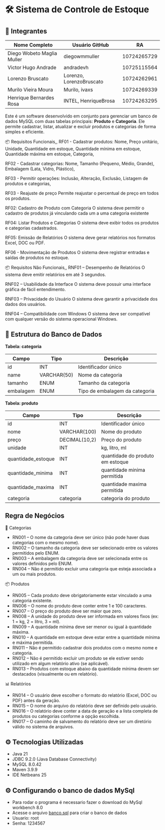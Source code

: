 # 🛠️ Sistema de Controle de Estoque


## 👥 Integrantes

| Nome Completo                     | Usuário GitHub       | RA            |
|----------------------------------|-----------------------|---------------|
| Diego Wobeto Maglia Muller       | diegowmmuller        | 10724265729   |
| Victor Hugo Andrade              | andradevh            | 10725115564   |
| Lorenzo Bruscato                 | Lorenzo, LorenzoBruscato              | 10724262961   |
| Murilo Vieira Moura              | Murilo, ivaxs              | 10724269339   |
| Henrique Bernardes Rosa          | INTEL, HenriqueBrosa        | 10724263295   |

Este é um software desenvolvido em conjunto para gerenciar um banco de dados MySQL com duas tabelas principais: **Produto** e **Categoria**. Ele permite cadastrar, listar, atualizar e excluir produtos e categorias de forma simples e eficiente.

📦 Requisitos Funcionais,,
RF01 - Cadastrar produtos:
Nome,
Preço unitário,
Unidade,
Quantidade em estoque,
Quantidade mínima em estoque,
Quantidade máxima em estoque,
Categoria,

RF02 - Cadastrar categorias:
Nome,
Tamanho (Pequeno, Médio, Grande),
Embalagem (Lata, Vidro, Plástico),

RF03 - Permitir operações:
Inclusão,
Alteração,
Exclusão,
Listagem de produtos e categorias,

RF03 - Reajuste de preço
Permite reajustar o percentual de preço em todos os produtos.

RF02: Cadastro de Produto com Categoria
O sistema deve permitir o cadastro de produtos já vinculando cada um a uma categoria existente

RF04: Listar Produtos e Categorias
O sistema deve exibir todos os produtos e categorias cadastrados.

RF05: Emissão de Relatórios
O sistema deve gerar relatórios nos formatos Excel, DOC ou PDF.

RF06 - Movimentação de Produtos
O sistema deve registrar entradas e saídas de produtos no estoque.

📦 Requisitos Não Funcionais,,
RNF01 – Desempenho de Relatórios
O sistema deve emitir relatórios em até 3 segundos.

RNF02 – Usabilidade da Interface
O sistema deve possuir uma interface gráfica de fácil entendimento.

RNF03 – Privacidade do Usuário
O sistema deve garantir a privacidade dos dados dos usuários.

RNF04 – Compatibilidade com Windows
O sistema deve ser compatível com qualquer versão do sistema operacional Windows.

## 🧱 Estrutura do Banco de Dados

**Tabela: categoria**

| Campo     | Tipo        | Descrição                      |
| --------- | ----------- | ------------------------------ |
| id        | INT         | Identificador único            |
| name      | VARCHAR(50) | Nome da categoria              |
| tamanho   | ENUM        | Tamanho da categoria           |
| embalagem | ENUM        | Tipo de embalagem da categoria |

**Tabela: produto**

| Campo              | Tipo          | Descrição                        |
| ------------------ | ------------- | -------------------------------- |
| id                 | INT           | Identificador único              |
| nome               | VARCHAR(100)  | Nome do produto                  |
| preço              | DECIMAL(10,2) | Preço do produto                 |
| unidade            | INT           | kg, litro, ml                    |
| quantidade_estoque | INT           | quantidade do produto em estoque |
| quantidade_minima  | INT           | quantidade minima permitida      |
| quantidade_maxima  | INT           | quantidade maxima permitida      |
| categoria          | categoria     | categoria do produto             |

## Regra de Negócios

📁 Categorias
- RN001 – O nome da categoria deve ser único (não pode haver duas categorias com o mesmo nome).
- RN002 – O tamanho da categoria deve ser selecionado entre os valores permitidos pelo ENUM.
- RN003 – A embalagem da categoria deve ser selecionada entre os valores definidos pelo ENUM.
- RN004 – Não é permitido excluir uma categoria que esteja associada a um ou mais produtos.

📦 Produtos
- RN005 – Cada produto deve obrigatoriamente estar vinculado a uma categoria existente.
- RN006 – O nome do produto deve conter entre 1 e 100 caracteres.
- RN007 – O preço do produto deve ser maior que zero.
- RN008 – A unidade do produto deve ser informada em valores fixos (ex: 1 = kg, 2 = litro, 3 = ml).
- RN009 – A quantidade mínima deve ser menor ou igual à quantidade máxima.
- RN010 – A quantidade em estoque deve estar entre a quantidade mínima e máxima permitida.
- RN011 – Não é permitido cadastrar dois produtos com o mesmo nome e categoria.
- RN012 – Não é permitido excluir um produto se ele estiver sendo utilizado em algum relatório ativo (se aplicável).
- RN013 – Produtos com estoque abaixo da quantidade mínima devem ser destacados (visualmente ou em relatório).

📊 Relatórios
- RN014 – O usuário deve escolher o formato do relatório (Excel, DOC ou PDF) antes da geração.
- RN015 – O nome do arquivo do relatório deve ser definido pelo usuário.
- RN016 – O relatório deve conter a data de geração e a lista completa de produtos ou categorias conforme a opção escolhida.
- RN017 – O caminho de salvamento do relatório deve ser um diretório válido no sistema de arquivos.

## ⚙️ Tecnologias Utilizadas

- Java 21
- JDBC 9.2.0 (Java Database Connectivity) 
- MySQL 8.0.42
- Maven 3.9.9
- IDE Netbeans 25

## ⚙️ Configurando o banco de dados MySql

- Para rodar o programa é necessario fazer o download do MySql workbench 8.0
- Acesse o arquivo [banco.sql](banco.sql) para criar o banco de dados
- Usuario: root
- Senha: 1234567

